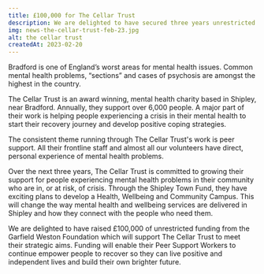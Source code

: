 ```yaml
---
title: £100,000 for The Cellar Trust
description: We are delighted to have secured three years unrestricted funding from the Garfield Weston Foundation to support people year with mental health problems in Bradford and surrounding communities who are at risk of crisis.
img: news-the-cellar-trust-feb-23.jpg
alt: the cellar trust
createdAt: 2023-02-20
---
```


Bradford is one of England’s worst areas for mental health issues. Common mental health problems, “sections” and cases of psychosis are amongst the highest in the country.

The Cellar Trust is an award winning, mental health charity based in Shipley, near Bradford. Annually, they support over 6,000 people. A major part of their work is helping people experiencing a crisis in their mental health to start their recovery journey and develop positive coping strategies.

The consistent theme running through The Cellar Trust's work is peer support. All their frontline staff and almost all our volunteers have direct, personal experience of mental health problems.

Over the next three years, The Cellar Trust is committed to growing their support for people experiencing mental health problems in their community who are in, or at risk, of crisis. Through the Shipley Town Fund, they have exciting plans to develop a Health, Wellbeing and Community Campus. This will change the way mental health and wellbeing services are delivered in Shipley and how they connect with the people who need them.

We are delighted to have raised £100,000 of unrestricted funding from the Garfield Weston Foundation which will support The Cellar Trust to meet their strategic aims. Funding will enable their Peer Support Workers to continue empower people to recover so they can live positive and independent lives and build their own brighter future.
